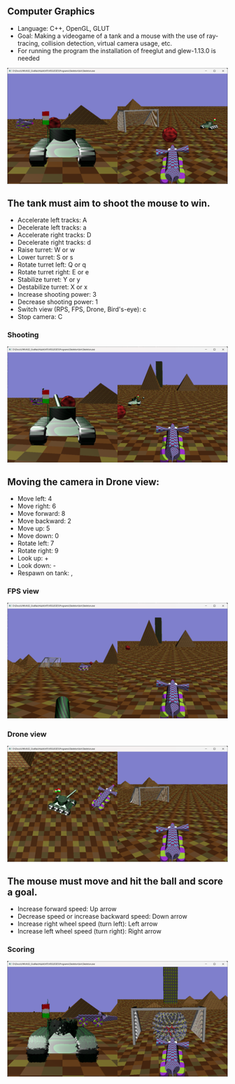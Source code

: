 ## Computer Graphics

- Language: C++, OpenGL, GLUT
- Goal: Making a videogame of a tank and a mouse with the use of ray-tracing, collision detection, virtual camera usage, etc.
- For running the program the installation of freeglut and glew-1.13.0 is needed

![](move.png)

## The tank must aim to shoot the mouse to win.
  - Accelerate left tracks: A
  - Decelerate left tracks: a
  - Accelerate right tracks: D
  - Decelerate right tracks: d
  - Raise turret: W or w
  - Lower turret: S or s
  - Rotate turret left: Q or q
  - Rotate turret right: E or e
  - Stabilize turret: Y or y
  - Destabilize turret: X or x
  - Increase shooting power: 3
  - Decrease shooting power: 1
  - Switch view (RPS, FPS, Drone, Bird's-eye): c
  - Stop camera: C

### Shooting
![](shoot.png)


## Moving the camera in Drone view:
  - Move left: 4
  - Move right: 6
  - Move forward: 8
  - Move backward: 2
  - Move up: 5
  - Move down: 0
  - Rotate left: 7
  - Rotate right: 9
  - Look up: +
  - Look down: -
  - Respawn on tank: ,

### FPS view
![](fps.png)

### Drone view
![](drone.png)

## The mouse must move and hit the ball and score a goal.
  - Increase forward speed: Up arrow
  - Decrease speed or increase backward speed: Down arrow
  - Increase right wheel speed (turn left): Left arrow
  - Increase left wheel speed (turn right): Right arrow

### Scoring
![](goal.png)

